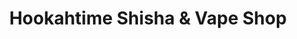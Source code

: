 ---
title: "Hookahtime Shisha & Vape Shop"
url: /wuppertal/hookahtime-shisha-und-vape-shop/
shop: Tabak
---